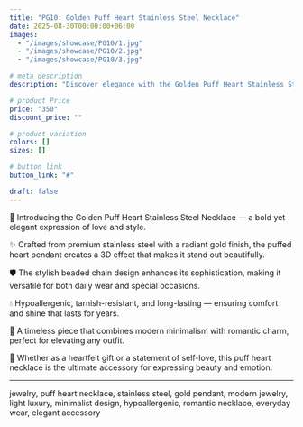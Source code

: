 ```yaml
---
title: "PG10: Golden Puff Heart Stainless Steel Necklace"
date: 2025-08-30T00:00:00+06:00
images: 
  - "/images/showcase/PG10/1.jpg"
  - "/images/showcase/PG10/2.jpg"
  - "/images/showcase/PG10/3.jpg"

# meta description
description: "Discover elegance with the Golden Puff Heart Stainless Steel Necklace. Featuring a chic puffed heart pendant and beaded chain, it’s the perfect blend of romance, luxury, and modern style."

# product Price
price: "350"
discount_price: ""

# product variation
colors: []
sizes: []

# button link
button_link: "#"

draft: false
---
```


💛 Introducing the Golden Puff Heart Stainless Steel Necklace — a bold yet elegant expression of love and style.

✨ Crafted from premium stainless steel with a radiant gold finish, the puffed heart pendant creates a 3D effect that makes it stand out beautifully.

🛡️ The stylish beaded chain design enhances its sophistication, making it versatile for both daily wear and special occasions.

💧 Hypoallergenic, tarnish-resistant, and long-lasting — ensuring comfort and shine that lasts for years.

🌟 A timeless piece that combines modern minimalism with romantic charm, perfect for elevating any outfit.

💖 Whether as a heartfelt gift or a statement of self-love, this puff heart necklace is the ultimate accessory for expressing beauty and emotion.

---
jewelry, puff heart necklace, stainless steel, gold pendant, modern jewelry, light luxury, minimalist design, hypoallergenic, romantic necklace, everyday wear, elegant accessory
